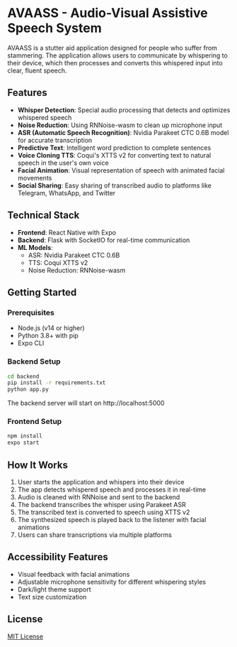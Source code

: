 # AVAASS - Audio-Visual Assistive Speech System

AVAASS is a stutter aid application designed for people who suffer from stammering. The application allows users to communicate by whispering to their device, which then processes and converts this whispered input into clear, fluent speech.

## Features

- **Whisper Detection**: Special audio processing that detects and optimizes whispered speech
- **Noise Reduction**: Using RNNoise-wasm to clean up microphone input
- **ASR (Automatic Speech Recognition)**: Nvidia Parakeet CTC 0.6B model for accurate transcription
- **Predictive Text**: Intelligent word prediction to complete sentences
- **Voice Cloning TTS**: Coqui's XTTS v2 for converting text to natural speech in the user's own voice
- **Facial Animation**: Visual representation of speech with animated facial movements
- **Social Sharing**: Easy sharing of transcribed audio to platforms like Telegram, WhatsApp, and Twitter

## Technical Stack

- **Frontend**: React Native with Expo
- **Backend**: Flask with SocketIO for real-time communication
- **ML Models**:
  - ASR: Nvidia Parakeet CTC 0.6B
  - TTS: Coqui XTTS v2
  - Noise Reduction: RNNoise-wasm

## Getting Started

### Prerequisites

- Node.js (v14 or higher)
- Python 3.8+ with pip
- Expo CLI

### Backend Setup

```bash
cd backend
pip install -r requirements.txt
python app.py
```

The backend server will start on http://localhost:5000

### Frontend Setup

```bash
npm install
expo start
```

## How It Works

1. User starts the application and whispers into their device
2. The app detects whispered speech and processes it in real-time
3. Audio is cleaned with RNNoise and sent to the backend
4. The backend transcribes the whisper using Parakeet ASR
5. The transcribed text is converted to speech using XTTS v2
6. The synthesized speech is played back to the listener with facial animations
7. Users can share transcriptions via multiple platforms

## Accessibility Features

- Visual feedback with facial animations
- Adjustable microphone sensitivity for different whispering styles
- Dark/light theme support
- Text size customization

## License

[MIT License](LICENSE)
